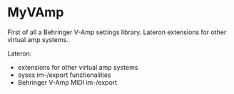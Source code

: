 # MyVAmp
First of all a Behringer V-Amp settings library. Lateron extensions for other virtual amp systems.

Lateron: 
- extensions for other virtual amp systems
- sysex im-/export functionalities
- Behringer V-Amp MIDI im-/export
